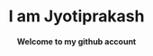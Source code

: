 <h1 text align="center">I am Jyotiprakash</h1>
<h4 text align="center">Welcome to my github account</h4>


